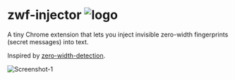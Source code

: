 zwf-injector ![logo](https://user-images.githubusercontent.com/23141800/39831897-7dae6080-53ce-11e8-8eab-8242db20f7cf.png)
==========
A tiny Chrome extension that lets you inject invisible zero-width fingerprints (secret messages) into text.

Inspired by [zero-width-detection](https://github.com/umpox/zero-width-detection).

![Screenshot-1](https://user-images.githubusercontent.com/23141800/39677525-1747c8a4-5185-11e8-89a8-db52f7ea6107.png)

